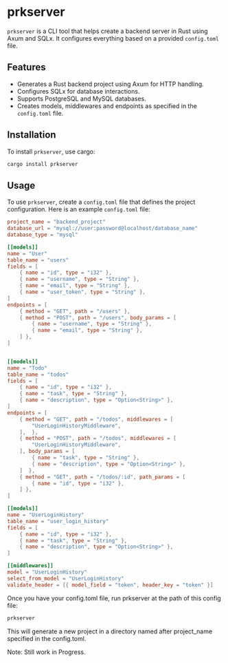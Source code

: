 # prkserver

`prkserver` is a CLI tool that helps create a backend server in Rust using Axum and SQLx. It configures everything based on a provided `config.toml` file.

## Features

- Generates a Rust backend project using Axum for HTTP handling.
- Configures SQLx for database interactions.
- Supports PostgreSQL and MySQL databases.
- Creates models, middlewares and endpoints as specified in the `config.toml` file.

## Installation

To install `prkserver`, use cargo:

```sh
cargo install prkserver
```

## Usage

To use `prkserver`, create a `config.toml` file that defines the project configuration. Here is an example `config.toml` file:

```toml
project_name = "backend_project"
database_url = "mysql://user:password@localhost/database_name"
database_type = "mysql"

[[models]]
name = "User"
table_name = "users"
fields = [
    { name = "id", type = "i32" },
    { name = "username", type = "String" },
    { name = "email", type = "String" },
    { name = "user_token", type = "String" },
]
endpoints = [
    { method = "GET", path = "/users" },
    { method = "POST", path = "/users", body_params = [
        { name = "username", type = "String" },
        { name = "email", type = "String" },
    ] },
]


[[models]]
name = "Todo"
table_name = "todos"
fields = [
    { name = "id", type = "i32" },
    { name = "task", type = "String" },
    { name = "description", type = "Option<String>" },
]
endpoints = [
    { method = "GET", path = "/todos", middlewares = [
        "UserLoginHistoryMiddleware",
    ],  },
    { method = "POST", path = "/todos", middlewares = [
        "UserLoginHistoryMiddleware",
    ], body_params = [
        { name = "task", type = "String" },
        { name = "description", type = "Option<String>" },
    ]  },
    { method = "GET", path = "/todos/:id", path_params = [
        { name = "id", type = "i32" },
    ] },
]

[[models]]
name = "UserLoginHistory"
table_name = "user_login_history"
fields = [
    { name = "id", type = "i32" },
    { name = "task", type = "String" },
    { name = "description", type = "Option<String>" },
]

[[middlewares]]
model = "UserLoginHistory"
select_from_model = "UserLoginHistory"
validate_header = [{ model_field = "token", header_key = "token" }]

```

Once you have your config.toml file, run prkserver at the path of this config file:
```sh
prkserver
```

This will generate a new project in a directory named after project_name specified in the config.toml.

Note: Still work in Progress. 